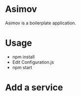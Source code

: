 # Asimov

Asimov is a boilerplate application.

# Usage

* npm install
* Edit Configuration.js
* npm start

# Add a service

